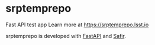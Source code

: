 # srptemprepo

Fast API test app
Learn more at https://srptemprepo.lsst.io

srptemprepo is developed with [FastAPI](https://fastapi.tiangolo.com) and [Safir](https://safir.lsst.io).

